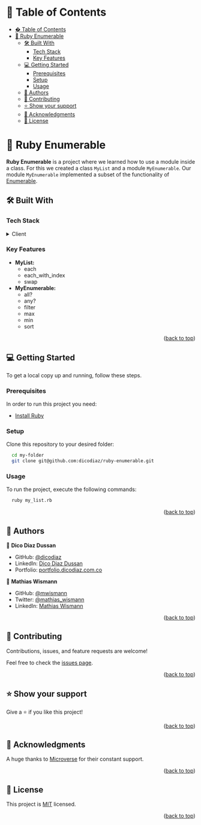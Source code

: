 <a name="readme-top"></a>

# 📗 Table of Contents

- [� Table of Contents](#-table-of-contents)
- [📖 Ruby Enumerable ](#-ruby-enumerable-)
  - [🛠 Built With ](#-built-with-)
    - [Tech Stack ](#tech-stack-)
    - [Key Features ](#key-features-)
  - [💻 Getting Started ](#-getting-started-)
    - [Prerequisites](#prerequisites)
    - [Setup](#setup)
    - [Usage](#usage)
  - [👥 Authors ](#-authors-)
  - [🤝 Contributing ](#-contributing-)
  - [⭐️ Show your support ](#️-show-your-support-)
  - [🙏 Acknowledgments ](#-acknowledgments-)
  - [📝 License ](#-license-)

# 📖 Ruby Enumerable <a name="about-project"></a>

**Ruby Enumerable** is a project where we learned how to use a module inside a class. For this we created a class `MyList` and a module `MyEnumerable`. Our module `MyEnumerable` implemented a subset of the functionality of [Enumerable](https://ruby-doc.org/core-3.0.0/Enumerable.html).

## 🛠 Built With <a name="built-with"></a>

### Tech Stack <a name="tech-stack"></a>

<details>
  <summary>Client</summary>
  <ul>
    <li><a href="https://www.ruby-lang.org/en/">Ruby</a></li>
  </ul>
</details>

### Key Features <a name="key-features"></a>

- **MyList:**
  - each
  - each_with_index
  - swap
- **MyEnumerable:**
  - all?
  - any?
  - filter
  - max
  - min
  - sort

<p align="right">(<a href="#readme-top">back to top</a>)</p>

## 💻 Getting Started <a name="getting-started"></a>

To get a local copy up and running, follow these steps.

### Prerequisites

In order to run this project you need:

- [Install Ruby](https://www.ruby-lang.org/en/documentation/installation/)

### Setup

Clone this repository to your desired folder:

```sh
  cd my-folder
  git clone git@github.com:dicodiaz/ruby-enumerable.git
```

### Usage

To run the project, execute the following commands:

```sh
  ruby my_list.rb
```

<p align="right">(<a href="#readme-top">back to top</a>)</p>

## 👥 Authors <a name="authors"></a>

👤 **Dico Diaz Dussan**

- GitHub: [@dicodiaz](https://github.com/dicodiaz)
- LinkedIn: [Dico Diaz Dussan](https://www.linkedin.com/in/dico-diaz-dussan/)
- Portfolio: [portfolio.dicodiaz.com.co](https://portfolio.dicodiaz.com.co)

👤 **Mathias Wismann**

- GitHub: [@mwismann](https://github.com/mwismann)
- Twitter: [@mathias_wismann](https://twitter.com/mathias_wismann)
- LinkedIn: [Mathias Wismann](https://www.linkedin.com/in/mathias-wismann/)

<p align="right">(<a href="#readme-top">back to top</a>)</p>

## 🤝 Contributing <a name="contributing"></a>

Contributions, issues, and feature requests are welcome!

Feel free to check the [issues page](../../issues/).

<p align="right">(<a href="#readme-top">back to top</a>)</p>

## ⭐️ Show your support <a name="support"></a>

Give a ⭐️ if you like this project!

<p align="right">(<a href="#readme-top">back to top</a>)</p>

## 🙏 Acknowledgments <a name="acknowledgements"></a>

A huge thanks to [Microverse](https://www.microverse.org) for their constant support.

<p align="right">(<a href="#readme-top">back to top</a>)</p>

## 📝 License <a name="license"></a>

This project is [MIT](./MIT.md) licensed.

<p align="right">(<a href="#readme-top">back to top</a>)</p>
